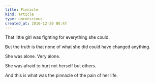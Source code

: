 ```yaml
---
title: Pinnacle
kind: article
type: unconscious
created_at: 2016-12-20 00:47
---
```


That little girl was fighting for everything she could.

But the truth is that none of what she did could have changed anything.

She was alone. Very alone.

She was afraid to hurt not herself but others. 

And this is what was the pinnacle of the pain of her life.